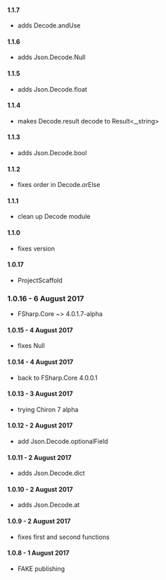 #### 1.1.7
* adds Decode.andUse

#### 1.1.6
* adds Json.Decode.Null

#### 1.1.5
* adds Json.Decode.float

#### 1.1.4
* makes Decode.result decode to Result<_,string>

#### 1.1.3
* adds Json.Decode.bool

#### 1.1.2
* fixes order in Decode.orElse

#### 1.1.1
* clean up Decode module

#### 1.1.0
* fixes version

#### 1.0.17
* ProjectScaffold

### 1.0.16 - 6 August 2017
* FSharp.Core ~> 4.0.1.7-alpha

#### 1.0.15 - 4 August 2017
* fixes Null

#### 1.0.14 - 4 August 2017
* back to FSharp.Core 4.0.0.1

#### 1.0.13 - 3 August 2017
* trying Chiron 7 alpha

#### 1.0.12 - 2 August 2017
* add Json.Decode.optionalField

#### 1.0.11 - 2 August 2017
* adds Json.Decode.dict

#### 1.0.10 - 2 August 2017
* adds Json.Decode.at

#### 1.0.9 - 2 August 2017
* fixes first and second functions

#### 1.0.8 - 1 August 2017
* FAKE publishing
